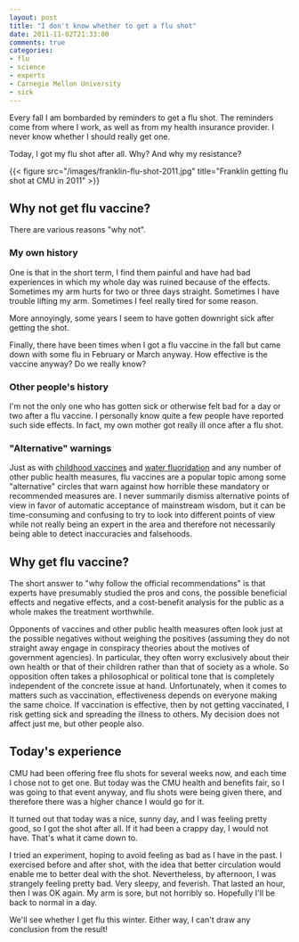 ```yaml
---
layout: post
title: "I don't know whether to get a flu shot"
date: 2011-11-02T21:33:00
comments: true
categories:
- flu
- science
- experts
- Carnegie Mellon University
- sick
---
```

Every fall I am bombarded by reminders to get a flu shot. The reminders come from where I work, as well as from my health insurance provider. I never know whether I should really get one.

Today, I got my flu shot after all. Why? And why my resistance?

{{< figure src="/images/franklin-flu-shot-2011.jpg" title="Franklin getting flu shot at CMU in 2011" >}}

<!--more-->

## Why not get flu vaccine?

There are various reasons "why not".

### My own history

One is that in the short term, I find them painful and have had bad experiences in which my whole day was ruined because of the effects. Sometimes my arm hurts for two or three days straight. Sometimes I have trouble lifting my arm. Sometimes I feel really tired for some reason.

More annoyingly, some years I seem to have gotten downright sick after getting the shot.

Finally, there have been times when I got a flu vaccine in the fall but came down with some flu in February or March anyway. How effective is the vaccine anyway? Do we really know?

### Other people's history

I'm not the only one who has gotten sick or otherwise felt bad for a day or two after a flu vaccine. I personally know quite a few people have reported such side effects. In fact, my own mother got really ill once after a flu shot.

### "Alternative" warnings

Just as with [childhood vaccines](http://en.wikipedia.org/wiki/MMR_vaccine_controversy) and [water fluoridation](http://en.wikipedia.org/wiki/Water_fluoridation_controversy) and any number of other public health measures, flu vaccines are a popular topic among some "alternative" circles that warn against how horrible these mandatory or recommended measures are. I never summarily dismiss alternative points of view in favor of automatic acceptance of mainstream wisdom, but it can be time-consuming and confusing to try to look into different points of view while not really being an expert in the area and therefore not necessarily being able to detect inaccuracies and falsehoods.

## Why get flu vaccine?

The short answer to "why follow the official recommendations" is that experts have presumably studied the pros and cons, the possible beneficial effects and negative effects, and a cost-benefit analysis for the public as a whole makes the treatment worthwhile.

Opponents of vaccines and other public health measures often look just at the possible negatives without weighing the positives (assuming they do not straight away engage in conspiracy theories about the motives of government agencies). In particular, they often worry exclusively about their own health or that of their children rather than that of society as a whole. So opposition often takes a philosophical or political tone that is completely independent of the concrete issue at hand. Unfortunately, when it comes to matters such as vaccination, effectiveness depends on everyone making the same choice. If vaccination is effective, then by not getting vaccinated, I risk getting sick and spreading the illness to others. My decision does not affect just me, but other people also.

## Today's experience

CMU had been offering free flu shots for several weeks now, and each time I chose not to get one. But today was the CMU health and benefits fair, so I was going to that event anyway, and flu shots were being given there, and therefore there was a higher chance I would go for it.

It turned out that today was a nice, sunny day, and I was feeling pretty good, so I got the shot after all. If it had been a crappy day, I would not have. That's what it came down to.

I tried an experiment, hoping to avoid feeling as bad as I have in the past. I exercised before and after shot, with the idea that better circulation would enable me to better deal with the shot. Nevertheless, by afternoon, I was strangely feeling pretty bad.  Very sleepy, and feverish.  That lasted an hour, then I was OK again. My arm is sore, but not horribly so. Hopefully I'll be back to normal in a day.

We'll see whether I get flu this winter. Either way, I can't draw any conclusion from the result!

